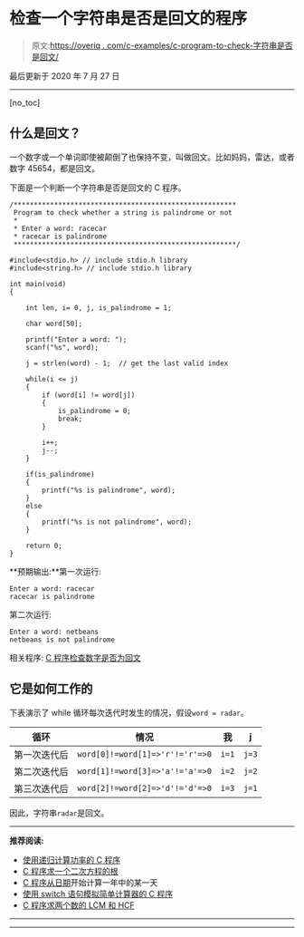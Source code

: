 # 检查一个字符串是否是回文的程序

> 原文:[https://overiq . com/c-examples/c-program-to-check-字符串是否是回文/](https://overiq.com/c-examples/c-program-to-check-whether-a-string-is-palindrome-or-not/)

最后更新于 2020 年 7 月 27 日

* * *

[no_toc]

## 什么是回文？

一个数字或一个单词即使被颠倒了也保持不变，叫做回文。比如妈妈，雷达，或者数字 45654，都是回文。

下面是一个判断一个字符串是否是回文的 C 程序。

```
/*******************************************************
 Program to check whether a string is palindrome or not
 * 
 * Enter a word: racecar
 * racecar is palindrome
 *******************************************************/

#include<stdio.h> // include stdio.h library
#include<string.h> // include stdio.h library

int main(void)
{       

    int len, i= 0, j, is_palindrome = 1;

    char word[50];

    printf("Enter a word: ");
    scanf("%s", word);

    j = strlen(word) - 1;  // get the last valid index

    while(i <= j)
    {
        if (word[i] != word[j])
        {
            is_palindrome = 0;
            break;
        }

        i++;  
        j--;
    }

    if(is_palindrome)
    {
        printf("%s is palindrome", word);
    }
    else
    {
        printf("%s is not palindrome", word);
    }

    return 0;
}

```

**预期输出:**第一次运行:

```
Enter a word: racecar
racecar is palindrome

```

第二次运行:

```
Enter a word: netbeans
netbeans is not palindrome

```

相关程序: [C 程序检查数字是否为回文](/c-examples/c-program-to-check-whether-the-number-is-a-palindrome/)

## 它是如何工作的

下表演示了 while 循环每次迭代时发生的情况，假设`word = radar`。

| 循环 | 情况 | 我 | j |
| --- | --- | --- | --- |
| 第一次迭代后 | `word[0]!=word[1]=>'r'!='r'=>0` | `i=1` | `j=3` |
| 第二次迭代后 | `word[1]!=word[3]=>'a'!='a'=>0` | `i=2` | `j=2` |
| 第三次迭代后 | `word[2]!=word[2]=>'d'!='d'=>0` | `i=3` | `j=1` |

因此，字符串`radar`是回文。

* * *

**推荐阅读:**

*   [使用递归计算功率的 C 程序](/c-examples/c-program-to-calculate-the-power-using-recursion/)
*   [C 程序求一个二次方程的根](/c-examples/c-program-to-find-the-roots-of-a-quadratic-equation/)
*   [C 程序从日期](/c-examples/c-program-to-calculate-the-day-of-year-from-the-date/)开始计算一年中的某一天
*   [使用 switch 语句模拟简单计算器的 C 程序](/c-examples/c-program-to-simulate-a-simple-calculator-using-switch-statement/)
*   [C 程序求两个数的 LCM 和 HCF](/c-examples/c-program-to-find-lcm-and-hcf-of-two-numbers/)

* * *

* * *